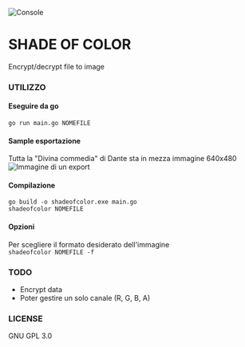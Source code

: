 ![Console](https://github.com/archistico/ShadeOfColor/raw/master/screenshot/console1.png)

# SHADE OF COLOR
Encrypt/decrypt file to image

### UTILIZZO
#### Eseguire da go  
`go run main.go NOMEFILE`

#### Sample esportazione
Tutta la "Divina commedia" di Dante sta in mezza immagine 640x480  
![Immagine di un export](https://github.com/archistico/ShadeOfColor/raw/master/testi/divinacommedia-640x480-000.png)  

#### Compilazione  
`go build -o shadeofcolor.exe main.go`  
`shadeofcolor NOMEFILE`

#### Opzioni  
Per scegliere il formato desiderato dell'immagine  
`shadeofcolor NOMEFILE -f`

### TODO
 - Encrypt data
 - Poter gestire un solo canale (R, G, B, A)
 
### LICENSE
GNU GPL 3.0